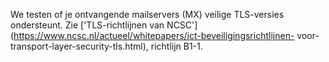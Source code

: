 We testen of je ontvangende mailservers (MX) veilige TLS-versies 
ondersteunt. Zie ['TLS-richtlijnen van 
NCSC'](https://www.ncsc.nl/actueel/whitepapers/ict-beveiligingsrichtlijnen-
voor-transport-layer-security-tls.html), richtlijn B1-1.
